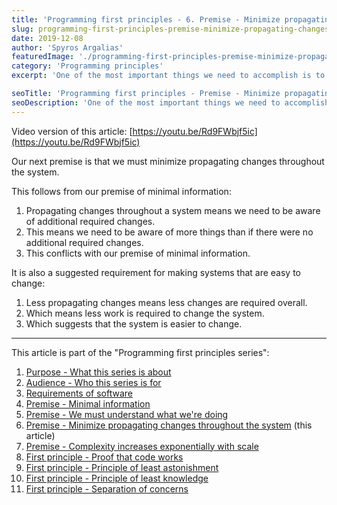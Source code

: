 ```yaml
---
title: 'Programming first principles - 6. Premise - Minimize propagating changes throughout the system'
slug: programming-first-principles-premise-minimize-propagating-changes
date: 2019-12-08
author: 'Spyros Argalias'
featuredImage: './programming-first-principles-premise-minimize-propagating-changes.png'
category: 'Programming principles'
excerpt: 'One of the most important things we need to accomplish is to make software changes easy and safe. Propagating changes are a big obstacle to software development.'

seoTitle: 'Programming first principles - Premise - Minimize propagating changes throughout the system'
seoDescription: 'One of the most important things we need to accomplish is to make software changes easy and safe. Propagating changes are a big obstacle to software development.'
---
```


Video version of this article: [https://youtu.be/Rd9FWbjf5ic](https://youtu.be/Rd9FWbjf5ic)

Our next premise is that we must minimize propagating changes throughout the system.

This follows from our premise of minimal information:

1. Propagating changes throughout a system means we need to be aware of additional required changes.
2. This means we need to be aware of more things than if there were no additional required changes.
3. This conflicts with our premise of minimal information.

It is also a suggested requirement for making systems that are easy to change:

1. Less propagating changes means less changes are required overall.
2. Which means less work is required to change the system.
3. Which suggests that the system is easier to change.

---

This article is part of the "Programming first principles series":
1. [Purpose - What this series is about](/blog/programming-first-principles-purpose-what-this-series-is-about/)
2. [Audience - Who this series is for](/blog/programming-first-principles-audience-who-this-series-is-for/)
3. [Requirements of software](/blog/programming-first-principles-requirements-of-software/)
4. [Premise - Minimal information](/blog/programming-first-principles-premise-minimal-information/)
5. [Premise - We must understand what we're doing](/blog/programming-first-principles-premise-we-must-understand-what-were-doing/)
6. [Premise - Minimize propagating changes throughout the system](/blog/programming-first-principles-premise-minimize-propagating-changes/) (this article)
7. [Premise - Complexity increases exponentially with scale](/blog/programming-first-principles-premise-complexity-increases-exponentially-with-scale/)
8. [First principle - Proof that code works](/blog/programming-first-principles-first-principle-proof-that-code-works/)
9. [First principle - Principle of least astonishment](/blog/programming-first-principles-first-principle-principle-of-least-astonishment/)
10. [First principle - Principle of least knowledge](/blog/programming-first-principles-first-principle-principle-of-least-knowledge/)
11. [First principle - Separation of concerns](/blog/programming-first-principles-first-principle-separation-of-concerns/)
